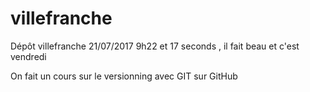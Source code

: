 # villefranche
Dépôt villefranche 21/07/2017 9h22 et 17 seconds , il fait beau et c'est vendredi

On fait un cours sur le versionning avec GIT sur GitHub
